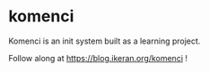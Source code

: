 # komenci

Komenci is an init system built as a learning project.

Follow along at https://blog.ikeran.org/komenci !
